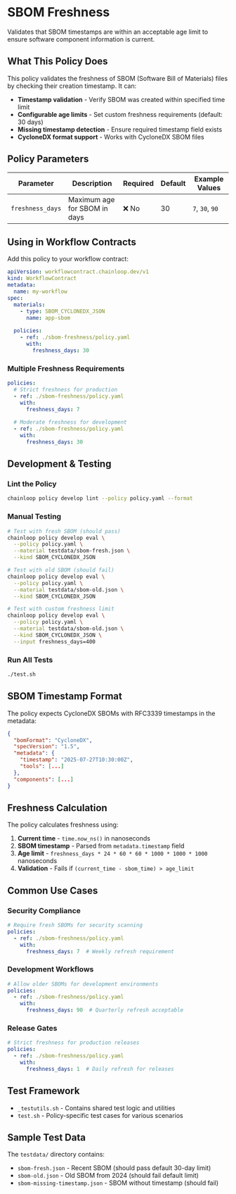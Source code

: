 # SBOM Freshness

Validates that SBOM timestamps are within an acceptable age limit to ensure software component information is current.

## What This Policy Does

This policy validates the freshness of SBOM (Software Bill of Materials) files by checking their creation timestamp. It can:

- **Timestamp validation** - Verify SBOM was created within specified time limit
- **Configurable age limits** - Set custom freshness requirements (default: 30 days)  
- **Missing timestamp detection** - Ensure required timestamp field exists
- **CycloneDX format support** - Works with CycloneDX SBOM files

## Policy Parameters

| Parameter | Description | Required | Default | Example Values |
|-----------|-------------|----------|---------|----------------|
| `freshness_days` | Maximum age for SBOM in days | ❌ No | 30 | `7`, `30`, `90` |

## Using in Workflow Contracts

Add this policy to your workflow contract:

```yaml
apiVersion: workflowcontract.chainloop.dev/v1
kind: WorkflowContract
metadata:
  name: my-workflow
spec:
  materials:
    - type: SBOM_CYCLONEDX_JSON
      name: app-sbom
      
  policies:
    - ref: ./sbom-freshness/policy.yaml
      with:
        freshness_days: 30
```

### Multiple Freshness Requirements

```yaml
policies:
  # Strict freshness for production
  - ref: ./sbom-freshness/policy.yaml  
    with:
      freshness_days: 7
      
  # Moderate freshness for development
  - ref: ./sbom-freshness/policy.yaml
    with:
      freshness_days: 30
```

## Development & Testing

### Lint the Policy
```bash
chainloop policy develop lint --policy policy.yaml --format
```

### Manual Testing
```bash
# Test with fresh SBOM (should pass)
chainloop policy develop eval \
  --policy policy.yaml \
  --material testdata/sbom-fresh.json \
  --kind SBOM_CYCLONEDX_JSON

# Test with old SBOM (should fail)
chainloop policy develop eval \
  --policy policy.yaml \
  --material testdata/sbom-old.json \
  --kind SBOM_CYCLONEDX_JSON

# Test with custom freshness limit
chainloop policy develop eval \
  --policy policy.yaml \
  --material testdata/sbom-old.json \
  --kind SBOM_CYCLONEDX_JSON \
  --input freshness_days=400
```

### Run All Tests
```bash
./test.sh
```

## SBOM Timestamp Format

The policy expects CycloneDX SBOMs with RFC3339 timestamps in the metadata:

```json
{
  "bomFormat": "CycloneDX",
  "specVersion": "1.5",
  "metadata": {
    "timestamp": "2025-07-27T10:30:00Z",
    "tools": [...]
  },
  "components": [...]
}
```

## Freshness Calculation

The policy calculates freshness using:

1. **Current time** - `time.now_ns()` in nanoseconds
2. **SBOM timestamp** - Parsed from `metadata.timestamp` field
3. **Age limit** - `freshness_days * 24 * 60 * 60 * 1000 * 1000 * 1000` nanoseconds
4. **Validation** - Fails if `(current_time - sbom_time) > age_limit`

## Common Use Cases

### Security Compliance
```yaml
# Require fresh SBOMs for security scanning
policies:
  - ref: ./sbom-freshness/policy.yaml
    with:
      freshness_days: 7  # Weekly refresh requirement
```

### Development Workflows
```yaml
# Allow older SBOMs for development environments
policies:
  - ref: ./sbom-freshness/policy.yaml
    with:
      freshness_days: 90  # Quarterly refresh acceptable
```

### Release Gates
```yaml
# Strict freshness for production releases
policies:
  - ref: ./sbom-freshness/policy.yaml
    with:
      freshness_days: 1  # Daily refresh for releases
```

## Test Framework

- `_testutils.sh` - Contains shared test logic and utilities
- `test.sh` - Policy-specific test cases for various scenarios

## Sample Test Data

The `testdata/` directory contains:
- `sbom-fresh.json` - Recent SBOM (should pass default 30-day limit)
- `sbom-old.json` - Old SBOM from 2024 (should fail default limit)
- `sbom-missing-timestamp.json` - SBOM without timestamp (should fail)